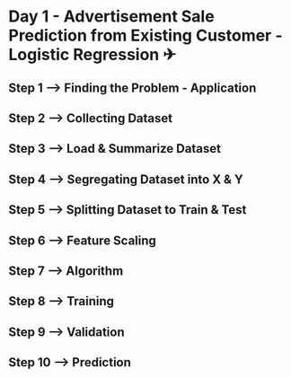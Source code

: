  # Day 1 - Advertisement  Sale Prediction from Existing Customer - Logistic Regression ✈
 
## Step 1 --> Finding the Problem - Application
## Step 2 --> Collecting Dataset
## Step 3 --> Load & Summarize Dataset
## Step 4 --> Segregating Dataset into X & Y
## Step 5 --> Splitting Dataset to Train & Test
## Step 6 --> Feature Scaling
## Step 7 --> Algorithm
## Step 8 --> Training
## Step 9 --> Validation
## Step 10 --> Prediction